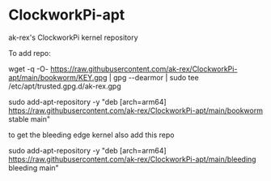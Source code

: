 # ClockworkPi-apt
 ak-rex's ClockworkPi kernel repository

To add repo:

wget -q -O- https://raw.githubusercontent.com/ak-rex/ClockworkPi-apt/main/bookworm/KEY.gpg | gpg --dearmor | sudo tee /etc/apt/trusted.gpg.d/ak-rex.gpg

sudo add-apt-repository -y "deb [arch=arm64] https://raw.githubusercontent.com/ak-rex/ClockworkPi-apt/main/bookworm stable main"

to get the bleeding edge kernel also add this repo

sudo add-apt-repository -y "deb [arch=arm64] https://raw.githubusercontent.com/ak-rex/ClockworkPi-apt/main/bleeding bleeding main"
